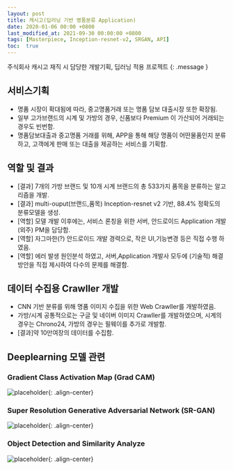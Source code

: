 ```yaml
---
layout: post
title: 캐시고(딥러닝 기반 명품분류 Application)
date: 2020-01-06 00:00 +0800
last_modified_at: 2021-09-30 00:00:00 +0800
tags: [Masterpiece, Inception-resnet-v2, SRGAN, API]
toc:  true
---
```

주식회사 캐시고 재직 시 담당한 개발기획, 딥러닝 적용 프로젝트
{: .message }

## 서비스기획
- 명품 시장이 확대됨에 따라, 중고명품거래 또는 명품 담보 대출시장 또한 확장됨.
- 일부 고가브랜드의 시계 및 가방의 경우, 신품보다 Premium 이 가산되어 거래되는 경우도 빈번함.
- 명품담보대출과 중고명품 거래를 위해, APP을 통해 해당 명품이 어떤물품인지 분류하고, 고객에게 판매 또는 대출을 제공하는 서비스를 기획함.

## 역할 및 결과
- [결과] 7개의 가방 브랜드 및 10개 시계 브랜드의 총 533가지 품목을 분류하는 알고리즘을 개발.
- [결과] multi-ouput(브랜드,품목) Inception-resnet v2 기반, 88.4% 정확도의 분류모델을 생성.
- [역할] 모델 개발 이후에는, 서비스 론칭을 위한 서버, 안드로이드 Application 개발(외주) PM을 담당함.
- [역할] 자그마한(?) 안드로이드 개발 경력으로, 작은 UI,기능변경 등은 직접 수행 하였음.
- [역할] 에러 발생 원인분석 하였고, 서버,Application 개발사 모두에 (기술적) 해결방안을 직접 제시하여 다수의 문제를 해결함.

## 데이터 수집용 Crawller 개발
- CNN 기반 분류를 위해 명품 이미지 수집을 위한 Web Crawller를 개발하였음.
- 가방/시계 공통적으로는 구글 및 네이버 이미지 Crawller를 개발하였으며, 시계의 경우는 Chrono24, 가방의 경우는 필웨이를 추가로 개발함.
- [결과]약 10만여장의 데이터를 수집함.

## Deeplearning 모델 관련

### Gradient Class Activation Map (Grad CAM)
![placeholder](https://user-images.githubusercontent.com/82125326/141039068-8298b49e-13c5-402d-8f93-9dc0e736d0df.png "Large example image"){: .align-center}

### Super Resolution Generative Adversarial Network (SR-GAN)
![placeholder](https://user-images.githubusercontent.com/82125326/141041430-2944f1cf-37e1-4cc1-ab2a-f6b99aec3b1a.png "Large example image"){: .align-center}

### Object Detection and Similarity Analyze
![placeholder](https://user-images.githubusercontent.com/82125326/141039191-f7185a81-06e8-4895-9b33-f3737cb76244.png "Large example image"){: .align-center}

